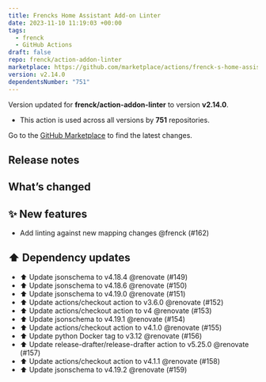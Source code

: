```yaml
---
title: Frencks Home Assistant Add-on Linter
date: 2023-11-10 11:19:03 +00:00
tags:
  - frenck
  - GitHub Actions
draft: false
repo: frenck/action-addon-linter
marketplace: https://github.com/marketplace/actions/frenck-s-home-assistant-add-on-linter
version: v2.14.0
dependentsNumber: "751"
---
```



Version updated for **frenck/action-addon-linter** to version **v2.14.0**.
- This action is used across all versions by **751** repositories.

Go to the [GitHub Marketplace](https://github.com/marketplace/actions/frenck-s-home-assistant-add-on-linter) to find the latest changes.

## Release notes

## What’s changed

## ✨ New features

- Add linting against new mapping changes @frenck (#162)

## ⬆️ Dependency updates

- ⬆️ Update jsonschema to v4.18.4 @renovate (#149)
- ⬆️ Update jsonschema to v4.18.6 @renovate (#150)
- ⬆️ Update jsonschema to v4.19.0 @renovate (#151)
- ⬆️ Update actions/checkout action to v3.6.0 @renovate (#152)
- ⬆️ Update actions/checkout action to v4 @renovate (#153)
- ⬆️ Update jsonschema to v4.19.1 @renovate (#154)
- ⬆️ Update actions/checkout action to v4.1.0 @renovate (#155)
- ⬆️ Update python Docker tag to v3.12 @renovate (#156)
- ⬆️ Update release-drafter/release-drafter action to v5.25.0 @renovate (#157)
- ⬆️ Update actions/checkout action to v4.1.1 @renovate (#158)
- ⬆️ Update jsonschema to v4.19.2 @renovate (#159)

